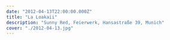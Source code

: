 ```yaml
---
date: "2012-04-13T22:00:00.000Z"
title: "La Loakaii"
description: "Sunny Red, Feierwerk, Hansastraße 39, Munich"
cover: "./2012-04-13.jpg"
---
```

